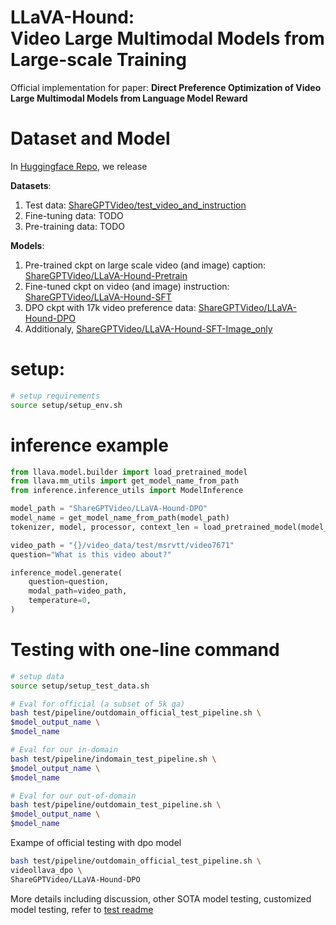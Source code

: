 # <h1>LLaVA-Hound:<br> Video Large Multimodal Models from Large-scale Training</h1>

Official implementation for paper: **Direct Preference Optimization of Video Large Multimodal Models from Language Model Reward**

# Dataset and Model
In [Huggingface Repo](https://huggingface.co/ShareGPTVideo), we release

**Datasets**:
1. Test data: [ShareGPTVideo/test_video_and_instruction](https://huggingface.co/datasets/ShareGPTVideo/test_video_and_instruction/tree/main)
2. Fine-tuning data: TODO
3. Pre-training data: TODO

**Models**:
1. Pre-trained ckpt on large scale video (and image) caption: [ShareGPTVideo/LLaVA-Hound-Pretrain](ShareGPTVideo/LLaVA-Hound-Pretrain)
2. Fine-tuned ckpt on video (and image) instruction: [ShareGPTVideo/LLaVA-Hound-SFT](https://huggingface.co/ShareGPTVideo/LLaVA-Hound-SFT)
3. DPO ckpt with 17k video preference data: [ShareGPTVideo/LLaVA-Hound-DPO](https://huggingface.co/ShareGPTVideo/LLaVA-Hound-DPO)
4. Additionaly, [ShareGPTVideo/LLaVA-Hound-SFT-Image_only](https://huggingface.co/ShareGPTVideo/LLaVA-Hound-SFT-Image_only/settings)
# setup:
```bash
# setup requirements
source setup/setup_env.sh
```

# inference example
```python
from llava.model.builder import load_pretrained_model
from llava.mm_utils import get_model_name_from_path
from inference.inference_utils import ModelInference

model_path = "ShareGPTVideo/LLaVA-Hound-DPO"
model_name = get_model_name_from_path(model_path)
tokenizer, model, processor, context_len = load_pretrained_model(model_path, model_base = None, model_name=model_name, cache_dir=os.environ['CACHE_DIR'])

video_path = "{}/video_data/test/msrvtt/video7671"
question="What is this video about?"

inference_model.generate(
    question=question,
    modal_path=video_path,
    temperature=0,
)
```
# Testing with one-line command 
```bash
# setup data
source setup/setup_test_data.sh

# Eval for official (a subset of 5k qa)
bash test/pipeline/outdomain_official_test_pipeline.sh \
$model_output_name \
$model_name

# Eval for our in-domain
bash test/pipeline/indomain_test_pipeline.sh \
$model_output_name \
$model_name

# Eval for our out-of-domain 
bash test/pipeline/outdomain_test_pipeline.sh \
$model_output_name \
$model_name
```
Exampe of official testing with dpo model
```bash
bash test/pipeline/outdomain_official_test_pipeline.sh \
videollava_dpo \
ShareGPTVideo/LLaVA-Hound-DPO
```
More details including discussion, other SOTA model testing, customized model testing, refer to [test readme](https://github.com/RifleZhang/LLaVA-Hound-DPO/blob/main/llava_hound_dpo/test/README.md)
